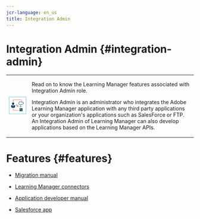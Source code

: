 ```yaml
---
jcr-language: en_us
title: Integration Admin
---
```



# Integration Admin {#integration-admin}

<table> 
 <tbody>
  <tr> 
   <td><img src="assets/integration-admin2.png"></td> 
   <td><p>Read on to know the Learning Manager features associated with Integration Admin role.&nbsp;</p> <p>Integration Admin is an administrator who integrates the Adobe Learning Manager application with any third party applications or your organization's applications such as SalesForce or FTP. An Integration Admin of Learning Manager can also develop applications based on the Learning Manager APIs.&nbsp;</p></td> 
  </tr> 
 </tbody>
</table>

# Features {#features}

* [Migration manual](integration-admin/feature-summary/migration-manual.md)  

* [Learning Manager connectors](integration-admin/feature-summary/connectors.md)
* [Application developer manual](integration-admin/feature-summary/developer-manual.md)
* [Salesforce app](integration-admin/feature-summary/sfdc-app.md)

